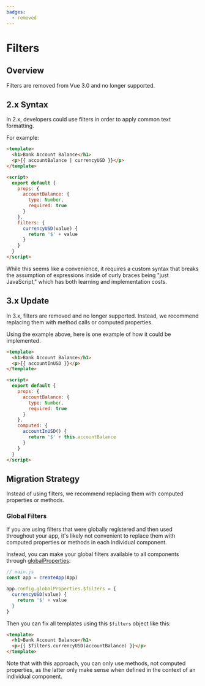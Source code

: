 ```yaml
---
badges:
  - removed
---
```


# Filters <MigrationBadges :badges="$frontmatter.badges" />

## Overview

Filters are removed from Vue 3.0 and no longer supported.

## 2.x Syntax

In 2.x, developers could use filters in order to apply common text formatting.

For example:

```html
<template>
  <h1>Bank Account Balance</h1>
  <p>{{ accountBalance | currencyUSD }}</p>
</template>

<script>
  export default {
    props: {
      accountBalance: {
        type: Number,
        required: true
      }
    },
    filters: {
      currencyUSD(value) {
        return '$' + value
      }
    }
  }
</script>
```

While this seems like a convenience, it requires a custom syntax that breaks the assumption of expressions inside of curly braces being "just JavaScript," which has both learning and implementation costs.

## 3.x Update

In 3.x, filters are removed and no longer supported. Instead, we recommend replacing them with method calls or computed properties.

Using the example above, here is one example of how it could be implemented.

```html
<template>
  <h1>Bank Account Balance</h1>
  <p>{{ accountInUSD }}</p>
</template>

<script>
  export default {
    props: {
      accountBalance: {
        type: Number,
        required: true
      }
    },
    computed: {
      accountInUSD() {
        return '$' + this.accountBalance
      }
    }
  }
</script>
```

## Migration Strategy

Instead of using filters, we recommend replacing them with computed properties or methods.

### Global Filters

If you are using filters that were globally registered and then used throughout your app, it's likely not convenient to replace them with computed properties or methods in each individual component.

Instead, you can make your global filters available to all components through [globalProperties](../../api/application-config.html#globalproperties):

```javascript
// main.js
const app = createApp(App)

app.config.globalProperties.$filters = {
  currencyUSD(value) {
    return '$' + value
  }
}
```

Then you can fix all templates using this `$filters` object like this:

```html
<template>
  <h1>Bank Account Balance</h1>
  <p>{{ $filters.currencyUSD(accountBalance) }}</p>
</template>
```

Note that with this approach, you can only use methods, not computed properties, as the latter only make sense when defined in the context of an individual component.

